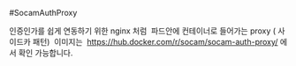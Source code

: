 #SocamAuthProxy

인증인가를 쉽게 연동하기 위한  nginx 처럼  파드안에 컨테이너로 들어가는 proxy ( 사이드카 패턴) 
이미지는  https://hub.docker.com/r/socam/socam-auth-proxy/ 에서 확인 가능합니다.



